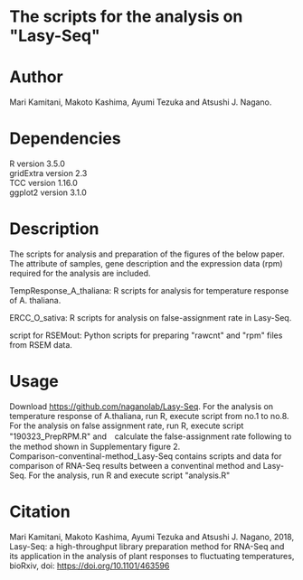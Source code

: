 # The scripts for the analysis on "Lasy-Seq"

# Author
Mari Kamitani, Makoto Kashima, Ayumi Tezuka and Atsushi J. Nagano.

# Dependencies
R version 3.5.0  
gridExtra version 2.3  
TCC version 1.16.0  
ggplot2 version 3.1.0  

# Description
The scripts for analysis and preparation of the figures of the below paper.
The attribute of samples, gene description and the expression data (rpm) required for the analysis are included.

  TempResponse_A_thaliana: R scripts for analysis for temperature response of A. thaliana.  

  ERCC_O_sativa: R scripts for analysis on false-assignment rate in Lasy-Seq.  

  script for RSEMout: Python scripts for preparing "rawcnt" and "rpm" files from RSEM data.  

# Usage
Download https://github.com/naganolab/Lasy-Seq. 
For the analysis on temperature response of A.thaliana, run R, execute script from no.1 to no.8.  
For the analysis on false assignment rate, run R, execute script "190323_PrepRPM.R" and　calculate the false-assignment rate following to the method shown in Supplementary figure 2.  
Comparison-conventinal-method_Lasy-Seq contains scripts and data for comparison of RNA-Seq results between a conventinal method and Lasy-Seq. For the analysis, run R and execute script "analysis.R"  

# Citation
Mari Kamitani, Makoto Kashima, Ayumi Tezuka and Atsushi J. Nagano, 2018, Lasy-Seq: a high-throughput library preparation method for RNA-Seq and its application in the analysis of plant responses to fluctuating temperatures, bioRxiv, doi: https://doi.org/10.1101/463596

